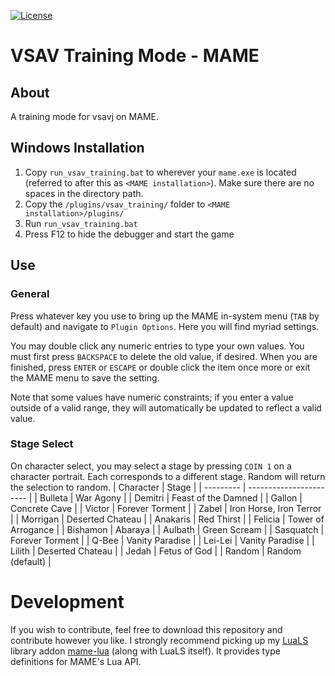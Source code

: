 [![License](https://img.shields.io/badge/License-BSD_3--Clause-blue.svg)](https://opensource.org/licenses/BSD-3-Clause)

# VSAV Training Mode - MAME

## About

A training mode for vsavj on MAME.

## Windows Installation 
  1. Copy `run_vsav_training.bat` to wherever your `mame.exe` is located (referred to after this as `<MAME installation>`). Make sure there are no spaces in the directory path.
  2. Copy the `/plugins/vsav_training/` folder to `<MAME installation>/plugins/`
  3. Run `run_vsav_training.bat`
  4. Press F12 to hide the debugger and start the game

## Use

### General

Press whatever key you use to bring up the MAME in-system menu (`TAB` by default) and navigate to `Plugin Options`. Here you will find myriad settings.

You may double click any numeric entries to type your own values. You must first press `BACKSPACE` to delete the old value, if desired. When you are finished, press `ENTER` or `ESCAPE` or double click the item once more or exit the MAME menu to save the setting.

Note that some values have numeric constraints; if you enter a value outside of a valid range, they will automatically be updated to reflect a valid value.

### Stage Select

On character select, you may select a stage by pressing `COIN 1` on a character portrait. Each corresponds to a different stage. Random will return the selection to random.
| Character | Stage                   |
| --------- | ----------------------- |
| Bulleta   | War Agony               |
| Demitri   | Feast of the Damned     |
| Gallon    | Concrete Cave           |
| Victor    | Forever Torment         |
| Zabel     | Iron Horse, Iron Terror |
| Morrigan  | Deserted Chateau        |
| Anakaris  | Red Thirst              |
| Felicia   | Tower of Arrogance      |
| Bishamon  | Abaraya                 |
| Aulbath   | Green Scream            |
| Sasquatch | Forever Torment         |
| Q-Bee     | Vanity Paradise         |
| Lei-Lei   | Vanity Paradise         |
| Lilith    | Deserted Chateau        |
| Jedah     | Fetus of God            |
| Random    | Random (default)        |

# Development

If you wish to contribute, feel free to download this repository and contribute however you like. I strongly recommend picking up my [LuaLS](https://github.com/LuaLS) library addon [mame-lua](https://github.com/MBDesu/mame-lua) (along with LuaLS itself). It provides type definitions for MAME's Lua API.

